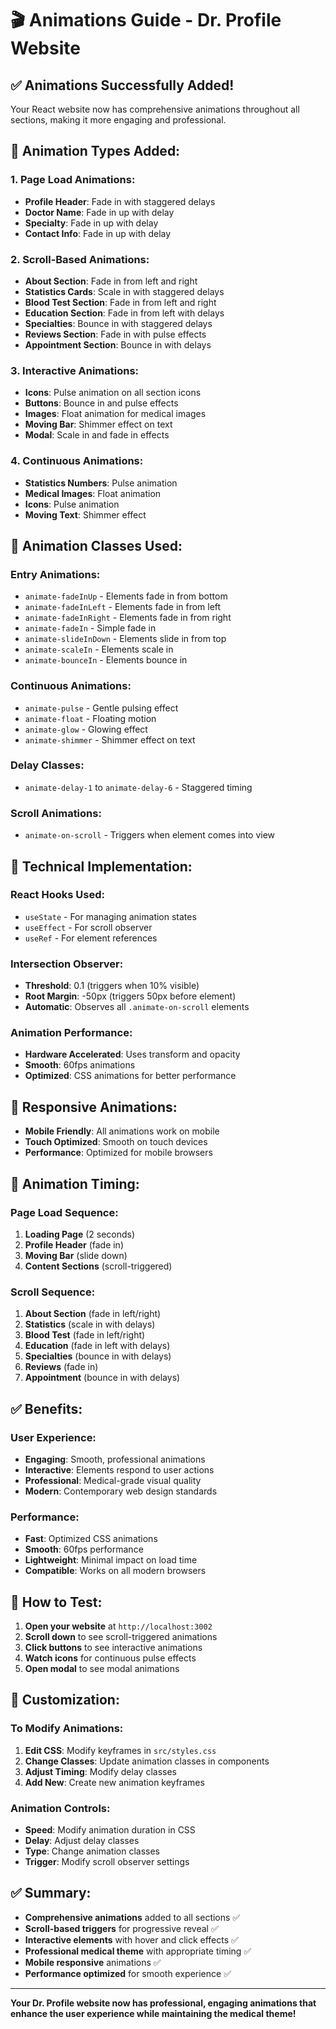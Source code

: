 # 🎬 Animations Guide - Dr. Profile Website

## ✅ **Animations Successfully Added!**

Your React website now has comprehensive animations throughout all sections, making it more engaging and professional.

## 🎯 **Animation Types Added:**

### **1. Page Load Animations:**
- **Profile Header**: Fade in with staggered delays
- **Doctor Name**: Fade in up with delay
- **Specialty**: Fade in up with delay
- **Contact Info**: Fade in up with delay

### **2. Scroll-Based Animations:**
- **About Section**: Fade in from left and right
- **Statistics Cards**: Scale in with staggered delays
- **Blood Test Section**: Fade in from left and right
- **Education Section**: Fade in from left with delays
- **Specialties**: Bounce in with staggered delays
- **Reviews Section**: Fade in with pulse effects
- **Appointment Section**: Bounce in with delays

### **3. Interactive Animations:**
- **Icons**: Pulse animation on all section icons
- **Buttons**: Bounce in and pulse effects
- **Images**: Float animation for medical images
- **Moving Bar**: Shimmer effect on text
- **Modal**: Scale in and fade in effects

### **4. Continuous Animations:**
- **Statistics Numbers**: Pulse animation
- **Medical Images**: Float animation
- **Icons**: Pulse animation
- **Moving Text**: Shimmer effect

## 🎨 **Animation Classes Used:**

### **Entry Animations:**
- `animate-fadeInUp` - Elements fade in from bottom
- `animate-fadeInLeft` - Elements fade in from left
- `animate-fadeInRight` - Elements fade in from right
- `animate-fadeIn` - Simple fade in
- `animate-slideInDown` - Elements slide in from top
- `animate-scaleIn` - Elements scale in
- `animate-bounceIn` - Elements bounce in

### **Continuous Animations:**
- `animate-pulse` - Gentle pulsing effect
- `animate-float` - Floating motion
- `animate-glow` - Glowing effect
- `animate-shimmer` - Shimmer effect on text

### **Delay Classes:**
- `animate-delay-1` to `animate-delay-6` - Staggered timing

### **Scroll Animations:**
- `animate-on-scroll` - Triggers when element comes into view

## 🔧 **Technical Implementation:**

### **React Hooks Used:**
- `useState` - For managing animation states
- `useEffect` - For scroll observer
- `useRef` - For element references

### **Intersection Observer:**
- **Threshold**: 0.1 (triggers when 10% visible)
- **Root Margin**: -50px (triggers 50px before element)
- **Automatic**: Observes all `.animate-on-scroll` elements

### **Animation Performance:**
- **Hardware Accelerated**: Uses transform and opacity
- **Smooth**: 60fps animations
- **Optimized**: CSS animations for better performance

## 📱 **Responsive Animations:**
- **Mobile Friendly**: All animations work on mobile
- **Touch Optimized**: Smooth on touch devices
- **Performance**: Optimized for mobile browsers

## 🎯 **Animation Timing:**

### **Page Load Sequence:**
1. **Loading Page** (2 seconds)
2. **Profile Header** (fade in)
3. **Moving Bar** (slide down)
4. **Content Sections** (scroll-triggered)

### **Scroll Sequence:**
1. **About Section** (fade in left/right)
2. **Statistics** (scale in with delays)
3. **Blood Test** (fade in left/right)
4. **Education** (fade in left with delays)
5. **Specialties** (bounce in with delays)
6. **Reviews** (fade in)
7. **Appointment** (bounce in with delays)

## ✅ **Benefits:**

### **User Experience:**
- **Engaging**: Smooth, professional animations
- **Interactive**: Elements respond to user actions
- **Professional**: Medical-grade visual quality
- **Modern**: Contemporary web design standards

### **Performance:**
- **Fast**: Optimized CSS animations
- **Smooth**: 60fps performance
- **Lightweight**: Minimal impact on load time
- **Compatible**: Works on all modern browsers

## 🚀 **How to Test:**

1. **Open your website** at `http://localhost:3002`
2. **Scroll down** to see scroll-triggered animations
3. **Click buttons** to see interactive animations
4. **Watch icons** for continuous pulse effects
5. **Open modal** to see modal animations

## 🎨 **Customization:**

### **To Modify Animations:**
1. **Edit CSS**: Modify keyframes in `src/styles.css`
2. **Change Classes**: Update animation classes in components
3. **Adjust Timing**: Modify delay classes
4. **Add New**: Create new animation keyframes

### **Animation Controls:**
- **Speed**: Modify animation duration in CSS
- **Delay**: Adjust delay classes
- **Type**: Change animation classes
- **Trigger**: Modify scroll observer settings

## ✅ **Summary:**

- **Comprehensive animations** added to all sections ✅
- **Scroll-based triggers** for progressive reveal ✅
- **Interactive elements** with hover and click effects ✅
- **Professional medical theme** with appropriate timing ✅
- **Mobile responsive** animations ✅
- **Performance optimized** for smooth experience ✅

---

**Your Dr. Profile website now has professional, engaging animations that enhance the user experience while maintaining the medical theme!**
